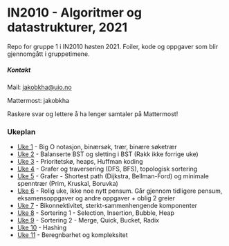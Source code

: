 # IN2010 - Algoritmer og datastrukturer, 2021

Repo for gruppe 1 i IN2010 høsten 2021. Foiler, kode og oppgaver som blir gjennomgått i
gruppetimene.

##### Kontakt

Mail: jakobkha@uio.no

Mattermost: jakobkha

Raskere svar og lettere å ha lenger samtaler på Mattermost!

### Ukeplan

* [Uke 1](uke1) - Big O notasjon, binærsøk, trær, binære søketrær
* [Uke 2](uke2) - Balanserte BST og sletting i BST (Rakk ikke forrige uke)
* [Uke 3](uke3) - Prioritetskø, heaps, Huffman koding
* [Uke 4](uke4) - Grafer og traversering (DFS, BFS), topologisk sortering
* [Uke 5](uke5) - Grafer - Shortest path (Dijkstra, Bellman-Ford) og minimale spenntrær (Prim, Kruskal, Boruvka)
* [Uke 6](uke6) - Rolig uke, ikke noe nytt pensum. Går gjennom tidligere pensum, eksamensoppgaver og andre oppgaver + oblig 2 greier
* [Uke 7](uke7) - Bikonnektivitet, sterkt-sammenhengende komponenter
* [Uke 8](uke8) - Sortering 1 - Selection, Insertion, Bubble, Heap
* [Uke 9](uke9) - Sortering 2 - Merge, Quick, Bucket, Radix
* [Uke 10](uke10) - Hashing
* [Uke 11](uke11) - Beregnbarhet og kompleksitet

